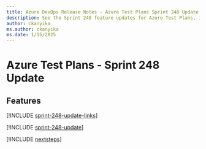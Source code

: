 ```yaml
---
title: Azure DevOps Release Notes - Azure Test Plans Sprint 248 Update
description: See the Sprint 248 feature updates for Azure Test Plans, including next steps.
author: ckanyika
ms.author: ckanyika
ms.date: 1/15/2025
---
```


# Azure Test Plans - Sprint 248 Update

## Features

[!INCLUDE [sprint-248-update-links](../includes/testplans/sprint-248-update-links.md)]

[!INCLUDE [sprint-248-update](../includes/testplans/sprint-248-update.md)]

[!INCLUDE [nextsteps](../includes/nextsteps.md)]